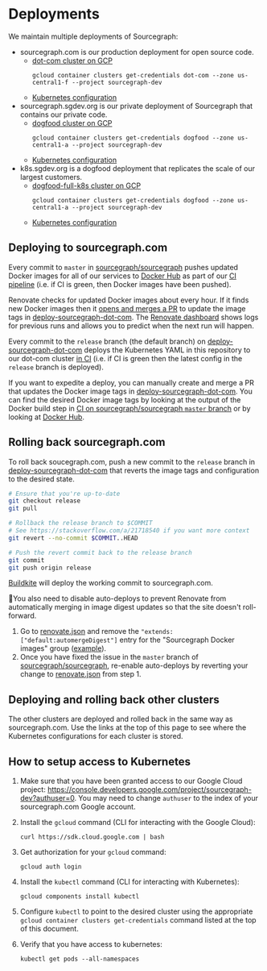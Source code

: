 # Deployments

We maintain multiple deployments of Sourcegraph:

- sourcegraph.com is our production deployment for open source code.
  - [dot-com cluster on GCP](https://console.cloud.google.com/kubernetes/clusters/details/us-central1-f/dot-com?project=sourcegraph-dev)
    ```
    gcloud container clusters get-credentials dot-com --zone us-central1-f --project sourcegraph-dev
    ```
  - [Kubernetes configuration](https://github.com/sourcegraph/deploy-sourcegraph-dot-com)
- sourcegraph.sgdev.org is our private deployment of Sourcegraph that contains our private code.
  - [dogfood cluster on GCP](https://console.cloud.google.com/kubernetes/clusters/details/us-central1-a/dogfood?project=sourcegraph-dev)
    ```
    gcloud container clusters get-credentials dogfood --zone us-central1-a --project sourcegraph-dev
    ```
  - [Kubernetes configuration](https://github.com/sourcegraph/infrastructure/tree/master/kubernetes/dogfood)
- k8s.sgdev.org is a dogfood deployment that replicates the scale of our largest customers.
  - [dogfood-full-k8s cluster on GCP](https://console.cloud.google.com/kubernetes/clusters/details/us-central1-a/dogfood-full-k8s?project=sourcegraph-dev)
    ```
    gcloud container clusters get-credentials dogfood --zone us-central1-a --project sourcegraph-dev
    ```
  - [Kubernetes configuration](https://github.com/sourcegraph/deploy-sourcegraph-dogfood-k8s)

## Deploying to sourcegraph.com

Every commit to `master` in [sourcegraph/sourcegraph](https://github.com/sourcegraph/sourcegraph) pushes updated Docker images for all of our services to [Docker Hub](https://hub.docker.com/u/sourcegraph/) as part of our [CI pipeline](https://buildkite.com/sourcegraph/sourcegraph) (i.e. if CI is green, then Docker images have been pushed).

Renovate checks for updated Docker images about every hour. If it finds new Docker images then it [opens and merges a PR](https://github.com/sourcegraph/deploy-sourcegraph-dot-com/pulls?utf8=%E2%9C%93&q=is%3Apr+author%3Aapp%2Frenovate) to update the image tags in [deploy-sourcegraph-dot-com](https://github.com/sourcegraph/deploy-sourcegraph-dot-com). The [Renovate dashboard](https://app.renovatebot.com/dashboard#github/sourcegraph/deploy-sourcegraph-dot-com) shows logs for previous runs and allows you to predict when the next run will happen.

Every commit to the `release` branch (the default branch) on [deploy-sourcegraph-dot-com](https://github.com/sourcegraph/deploy-sourcegraph-dot-com) deploys the Kubernetes YAML in this repository to our dot-com cluster [in CI](https://buildkite.com/sourcegraph/deploy-sourcegraph-dot-com/builds?branch=release) (i.e. if CI is green then the latest config in the `release` branch is deployed).

If you want to expedite a deploy, you can manually create and merge a PR that updates the Docker image tags in [deploy-sourcegraph-dot-com](https://github.com/sourcegraph/deploy-sourcegraph-dot-com). You can find the desired Docker image tags by looking at the output of the Docker build step in [CI on sourcegraph/sourcegraph `master` branch](https://buildkite.com/sourcegraph/sourcegraph/builds?branch=master) or by looking at [Docker Hub](https://hub.docker.com/u/sourcegraph/).

## Rolling back sourcegraph.com

To roll back soucegraph.com, push a new commit to the `release` branch in [deploy-sourcegraph-dot-com](https://github.com/sourcegraph/deploy-sourcegraph-dot-com) that reverts the image tags and configuration to the desired state.

```sh
# Ensure that you're up-to-date
git checkout release
git pull

# Rollback the release branch to $COMMIT
# See https://stackoverflow.com/a/21718540 if you want more context
git revert --no-commit $COMMIT..HEAD

# Push the revert commit back to the release branch
git commit
git push origin release
```

[Buildkite](https://buildkite.com/sourcegraph/deploy-sourcegraph-dot-com/) will deploy the working commit to sourcegraph.com.

🚨You also need to disable auto-deploys to prevent Renovate from automatically merging in image digest updates so that the site doesn't roll-forward.
  1. Go to [renovate.json](https://github.com/sourcegraph/deploy-sourcegraph-dot-com/blob/release/renovate.json) and remove the `"extends:["default:automergeDigest"]` entry for the "Sourcegraph Docker images" group ([example](https://github.com/sourcegraph/deploy-sourcegraph-dot-com/commit/0eb16fd9e3ddfcf3a3c75ccdda0e7eddabf19c7a)).
  1. Once you have fixed the issue in the `master` branch of [sourcegraph/sourcegraph](https://github.com/sourcegraph/sourcegraph), re-enable auto-deploys by reverting your change to [renovate.json](https://github.com/sourcegraph/deploy-sourcegraph-dot-com/blob/release/renovate.json) from step 1.

## Deploying and rolling back other clusters

The other clusters are deployed and rolled back in the same way as sourcegraph.com. Use the links at the top of this page to see where the Kubernetes configurations for each cluster is stored.

## How to setup access to Kubernetes

1. Make sure that you have been granted access to our Google Cloud project: https://console.developers.google.com/project/sourcegraph-dev?authuser=0. You may need to change `authuser` to the index of your sourcegraph.com Google account.

1. Install the `gcloud` command (CLI for interacting with the Google Cloud):

	```
	curl https://sdk.cloud.google.com | bash
	```

1. Get authorization for your `gcloud` command:

	```
	gcloud auth login
	```

1. Install the `kubectl` command (CLI for interacting with Kubernetes):

	```
	gcloud components install kubectl
	```

1. Configure `kubectl` to point to the desired cluster using the appropriate `gcloud container clusters get-credentials` command listed at the top of this document.

1. Verify that you have access to kubernetes:

	```
	kubectl get pods --all-namespaces
	```